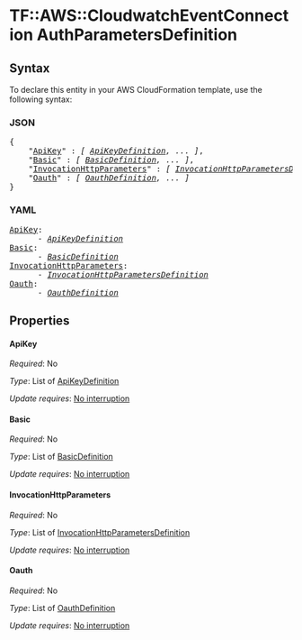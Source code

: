 # TF::AWS::CloudwatchEventConnection AuthParametersDefinition

## Syntax

To declare this entity in your AWS CloudFormation template, use the following syntax:

### JSON

<pre>
{
    "<a href="#apikey" title="ApiKey">ApiKey</a>" : <i>[ <a href="apikeydefinition.md">ApiKeyDefinition</a>, ... ]</i>,
    "<a href="#basic" title="Basic">Basic</a>" : <i>[ <a href="basicdefinition.md">BasicDefinition</a>, ... ]</i>,
    "<a href="#invocationhttpparameters" title="InvocationHttpParameters">InvocationHttpParameters</a>" : <i>[ <a href="invocationhttpparametersdefinition.md">InvocationHttpParametersDefinition</a>, ... ]</i>,
    "<a href="#oauth" title="Oauth">Oauth</a>" : <i>[ <a href="oauthdefinition.md">OauthDefinition</a>, ... ]</i>
}
</pre>

### YAML

<pre>
<a href="#apikey" title="ApiKey">ApiKey</a>: <i>
      - <a href="apikeydefinition.md">ApiKeyDefinition</a></i>
<a href="#basic" title="Basic">Basic</a>: <i>
      - <a href="basicdefinition.md">BasicDefinition</a></i>
<a href="#invocationhttpparameters" title="InvocationHttpParameters">InvocationHttpParameters</a>: <i>
      - <a href="invocationhttpparametersdefinition.md">InvocationHttpParametersDefinition</a></i>
<a href="#oauth" title="Oauth">Oauth</a>: <i>
      - <a href="oauthdefinition.md">OauthDefinition</a></i>
</pre>

## Properties

#### ApiKey

_Required_: No

_Type_: List of <a href="apikeydefinition.md">ApiKeyDefinition</a>

_Update requires_: [No interruption](https://docs.aws.amazon.com/AWSCloudFormation/latest/UserGuide/using-cfn-updating-stacks-update-behaviors.html#update-no-interrupt)

#### Basic

_Required_: No

_Type_: List of <a href="basicdefinition.md">BasicDefinition</a>

_Update requires_: [No interruption](https://docs.aws.amazon.com/AWSCloudFormation/latest/UserGuide/using-cfn-updating-stacks-update-behaviors.html#update-no-interrupt)

#### InvocationHttpParameters

_Required_: No

_Type_: List of <a href="invocationhttpparametersdefinition.md">InvocationHttpParametersDefinition</a>

_Update requires_: [No interruption](https://docs.aws.amazon.com/AWSCloudFormation/latest/UserGuide/using-cfn-updating-stacks-update-behaviors.html#update-no-interrupt)

#### Oauth

_Required_: No

_Type_: List of <a href="oauthdefinition.md">OauthDefinition</a>

_Update requires_: [No interruption](https://docs.aws.amazon.com/AWSCloudFormation/latest/UserGuide/using-cfn-updating-stacks-update-behaviors.html#update-no-interrupt)

